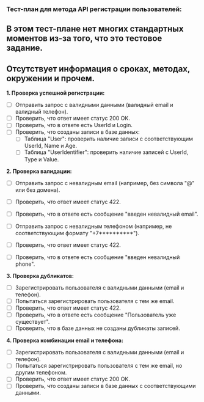 ### Тест-план для метода API регистрации пользователей:

## В этом тест-плане нет многих стандартных моментов из-за того, что это тестовое задание.
## Отсутствует информация о сроках, методах, окружении и прочем.

**1. Проверка успешной регистрации:**

   - [ ] Отправить запрос с валидными данными (валидный email и валидный телефон).
   - [ ] Проверить, что ответ имеет статус 200 ОК.
   - [ ] Проверить, что в ответе есть UserId и Login.
   - [ ] Проверить, что созданы записи в базе данных:
     - [ ] Таблица "User": проверить наличие записи с соответствующим UserId, Name и Age.
     - [ ] Таблица "UserIdentifier": проверить наличие записей с UserId, Type и Value.

**2. Проверка валидации:**

   - [ ] Отправить запрос с невалидным email (например, без символа "@" или без домена).
   - [ ] Проверить, что ответ имеет статус 422.
   - [ ] Проверить, что в ответе есть сообщение "введен невалидный email".
   
   - [ ] Отправить запрос с невалидным телефоном (например, не соответствующим формату "+7**********").
   - [ ] Проверить, что ответ имеет статус 422.
   - [ ] Проверить, что в ответе есть сообщение "введен невалидный phone".

**3. Проверка дубликатов:**

   - [ ] Зарегистрировать пользователя с валидными данными (email и телефон).
   - [ ] Попытаться зарегистрировать пользователя с тем же email.
   - [ ] Проверить, что ответ имеет статус 422.
   - [ ] Проверить, что в ответе есть сообщение "Пользователь уже существует".
   - [ ] Проверить, что в базе данных не созданы дубликаты записей.

**4. Проверка комбинации email и телефона:**

   - [ ] Зарегистрировать пользователя с валидными данными (email и телефон).
   - [ ] Попытаться зарегистрировать пользователя с тем же email, но другим телефоном.
   - [ ] Проверить, что ответ имеет статус 200 ОК.
   - [ ] Проверить, что созданы записи в базе данных с соответствующими данными.
